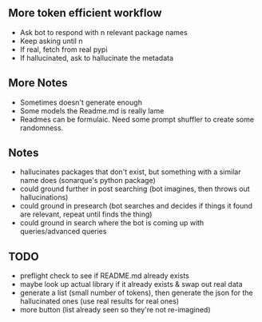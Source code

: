 ## More token efficient workflow

- Ask bot to respond with n relevant package names
- Keep asking until n
- If real, fetch from real pypi
- If hallucinated, ask to hallucinate the metadata

## More Notes

- Sometimes doesn't generate enough
- Some models the Readme.md is really lame
- Readmes can be formulaic. Need some prompt shuffler to create some randomness.

## Notes

- hallucinates packages that don't exist, but something with a similar name does (sonarque's python package)
- could ground further in post searching (bot imagines, then throws out hallucinations)
- could ground in presearch  (bot searches and decides if things it found are relevant, repeat until finds the thing)
- could ground in search where the bot is coming up with queries/advanced queries

## TODO

- preflight check to see if README.md already exists
- maybe look up actual library if it already exists & swap out real data
- generate a list (small number of tokens), then generate the json for the hallucinated ones (use real results for real ones)
- more button (list already seen so they're not re-imagined)